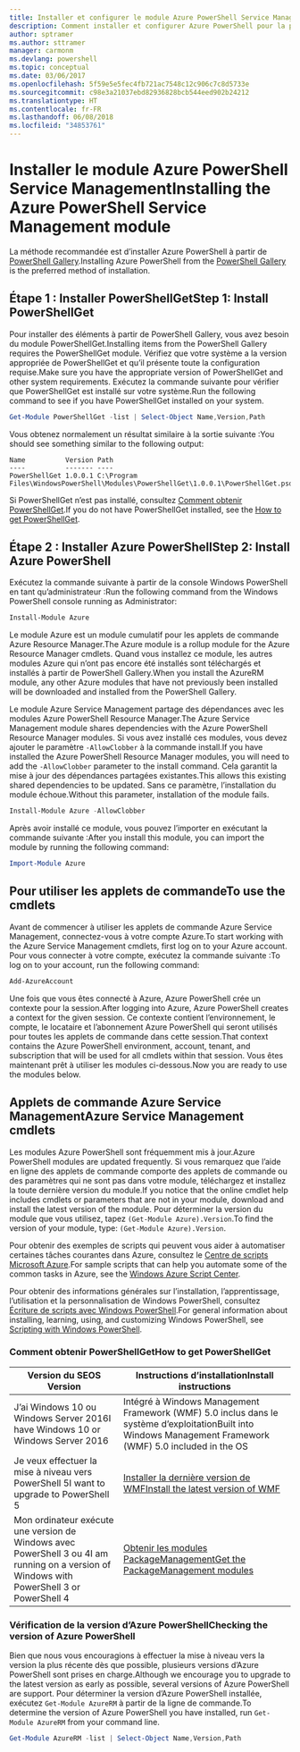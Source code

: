 ```yaml
---
title: Installer et configurer le module Azure PowerShell Service Management | Microsoft Docs
description: Comment installer et configurer Azure PowerShell pour la première utilisation.
author: sptramer
ms.author: sttramer
manager: carmonm
ms.devlang: powershell
ms.topic: conceptual
ms.date: 03/06/2017
ms.openlocfilehash: 5f59e5e5fec4fb721ac7548c12c906c7c8d5733e
ms.sourcegitcommit: c98e3a21037ebd82936828bcb544eed902b24212
ms.translationtype: HT
ms.contentlocale: fr-FR
ms.lasthandoff: 06/08/2018
ms.locfileid: "34853761"
---
```

# <a name="installing-the-azure-powershell-service-management-module"></a><span data-ttu-id="de85a-103">Installer le module Azure PowerShell Service Management</span><span class="sxs-lookup"><span data-stu-id="de85a-103">Installing the Azure PowerShell Service Management module</span></span>

<span data-ttu-id="de85a-104">La méthode recommandée est d’installer Azure PowerShell à partir de [PowerShell Gallery](https://www.powershellgallery.com/).</span><span class="sxs-lookup"><span data-stu-id="de85a-104">Installing Azure PowerShell from the [PowerShell Gallery](https://www.powershellgallery.com/) is the preferred method of installation.</span></span>

## <a name="step-1-install-powershellget"></a><span data-ttu-id="de85a-105">Étape 1 : Installer PowerShellGet</span><span class="sxs-lookup"><span data-stu-id="de85a-105">Step 1: Install PowerShellGet</span></span>

<span data-ttu-id="de85a-106">Pour installer des éléments à partir de PowerShell Gallery, vous avez besoin du module PowerShellGet.</span><span class="sxs-lookup"><span data-stu-id="de85a-106">Installing items from the PowerShell Gallery requires the PowerShellGet module.</span></span> <span data-ttu-id="de85a-107">Vérifiez que votre système a la version appropriée de PowerShellGet et qu’il présente toute la configuration requise.</span><span class="sxs-lookup"><span data-stu-id="de85a-107">Make sure you have the appropriate version of PowerShellGet and other system requirements.</span></span> <span data-ttu-id="de85a-108">Exécutez la commande suivante pour vérifier que PowerShellGet est installé sur votre système.</span><span class="sxs-lookup"><span data-stu-id="de85a-108">Run the following command to see if you have PowerShellGet installed on your system.</span></span>

```powershell
Get-Module PowerShellGet -list | Select-Object Name,Version,Path
```

<span data-ttu-id="de85a-109">Vous obtenez normalement un résultat similaire à la sortie suivante :</span><span class="sxs-lookup"><span data-stu-id="de85a-109">You should see something similar to the following output:</span></span>

```
Name          Version Path
----          ------- ----
PowerShellGet 1.0.0.1 C:\Program Files\WindowsPowerShell\Modules\PowerShellGet\1.0.0.1\PowerShellGet.psd1
```

<span data-ttu-id="de85a-110">Si PowerShellGet n’est pas installé, consultez [Comment obtenir PowerShellGet](#how-to-get-powershellget).</span><span class="sxs-lookup"><span data-stu-id="de85a-110">If you do not have PowerShellGet installed, see the [How to get PowerShellGet](#how-to-get-powershellget).</span></span>

## <a name="step-2-install-azure-powershell"></a><span data-ttu-id="de85a-111">Étape 2 : Installer Azure PowerShell</span><span class="sxs-lookup"><span data-stu-id="de85a-111">Step 2: Install Azure PowerShell</span></span>

<span data-ttu-id="de85a-112">Exécutez la commande suivante à partir de la console Windows PowerShell en tant qu’administrateur :</span><span class="sxs-lookup"><span data-stu-id="de85a-112">Run the following command from the Windows PowerShell console running as Administrator:</span></span>

```powershell
Install-Module Azure
```

<span data-ttu-id="de85a-113">Le module Azure est un module cumulatif pour les applets de commande Azure Resource Manager.</span><span class="sxs-lookup"><span data-stu-id="de85a-113">The Azure module is a rollup module for the Azure Resource Manager cmdlets.</span></span> <span data-ttu-id="de85a-114">Quand vous installez ce module, les autres modules Azure qui n’ont pas encore été installés sont téléchargés et installés à partir de PowerShell Gallery.</span><span class="sxs-lookup"><span data-stu-id="de85a-114">When you install the AzureRM module, any other Azure modules that have not previously been installed will be downloaded and installed from the PowerShell Gallery.</span></span>

<span data-ttu-id="de85a-115">Le module Azure Service Management partage des dépendances avec les modules Azure PowerShell Resource Manager.</span><span class="sxs-lookup"><span data-stu-id="de85a-115">The Azure Service Management module shares dependencies with the Azure PowerShell Resource Manager modules.</span></span> <span data-ttu-id="de85a-116">Si vous avez installé ces modules, vous devez ajouter le paramètre `-AllowClobber` à la commande install.</span><span class="sxs-lookup"><span data-stu-id="de85a-116">If you have installed the Azure PowerShell Resource Manager modules, you will need to add the `-AllowClobber` parameter to the install command.</span></span> <span data-ttu-id="de85a-117">Cela garantit la mise à jour des dépendances partagées existantes.</span><span class="sxs-lookup"><span data-stu-id="de85a-117">This allows this existing shared dependencies to be updated.</span></span> <span data-ttu-id="de85a-118">Sans ce paramètre, l’installation du module échoue.</span><span class="sxs-lookup"><span data-stu-id="de85a-118">Without this parameter, installation of the module fails.</span></span>

```powershell
Install-Module Azure -AllowClobber
```

<span data-ttu-id="de85a-119">Après avoir installé ce module, vous pouvez l’importer en exécutant la commande suivante :</span><span class="sxs-lookup"><span data-stu-id="de85a-119">After you install this module, you can import the module by running the following command:</span></span>

```powershell
Import-Module Azure
```

## <a name="to-use-the-cmdlets"></a><span data-ttu-id="de85a-120">Pour utiliser les applets de commande</span><span class="sxs-lookup"><span data-stu-id="de85a-120">To use the cmdlets</span></span>

<span data-ttu-id="de85a-121">Avant de commencer à utiliser les applets de commande Azure Service Management, connectez-vous à votre compte Azure.</span><span class="sxs-lookup"><span data-stu-id="de85a-121">To start working with the Azure Service Management cmdlets, first log on to your Azure account.</span></span> <span data-ttu-id="de85a-122">Pour vous connecter à votre compte, exécutez la commande suivante :</span><span class="sxs-lookup"><span data-stu-id="de85a-122">To log on to your account, run the following command:</span></span>

```powershell
Add-AzureAccount
```

<span data-ttu-id="de85a-123">Une fois que vous êtes connecté à Azure, Azure PowerShell crée un contexte pour la session.</span><span class="sxs-lookup"><span data-stu-id="de85a-123">After logging into Azure, Azure PowerShell creates a context for the given session.</span></span> <span data-ttu-id="de85a-124">Ce contexte contient l’environnement, le compte, le locataire et l’abonnement Azure PowerShell qui seront utilisés pour toutes les applets de commande dans cette session.</span><span class="sxs-lookup"><span data-stu-id="de85a-124">That context contains the Azure PowerShell environment, account, tenant, and subscription that will be used for all cmdlets within that session.</span></span> <span data-ttu-id="de85a-125">Vous êtes maintenant prêt à utiliser les modules ci-dessous.</span><span class="sxs-lookup"><span data-stu-id="de85a-125">Now you are ready to use the modules below.</span></span>

## <a name="azure-service-management-cmdlets"></a><span data-ttu-id="de85a-126">Applets de commande Azure Service Management</span><span class="sxs-lookup"><span data-stu-id="de85a-126">Azure Service Management cmdlets</span></span>

<span data-ttu-id="de85a-127">Les modules Azure PowerShell sont fréquemment mis à jour.</span><span class="sxs-lookup"><span data-stu-id="de85a-127">Azure PowerShell modules are updated frequently.</span></span> <span data-ttu-id="de85a-128">Si vous remarquez que l’aide en ligne des applets de commande comporte des applets de commande ou des paramètres qui ne sont pas dans votre module, téléchargez et installez la toute dernière version du module.</span><span class="sxs-lookup"><span data-stu-id="de85a-128">If you notice that the online cmdlet help includes cmdlets or parameters that are not in your module, download and install the latest version of the module.</span></span> <span data-ttu-id="de85a-129">Pour déterminer la version du module que vous utilisez, tapez `(Get-Module Azure).Version`.</span><span class="sxs-lookup"><span data-stu-id="de85a-129">To find the version of your module, type: `(Get-Module Azure).Version`.</span></span>

<span data-ttu-id="de85a-130">Pour obtenir des exemples de scripts qui peuvent vous aider à automatiser certaines tâches courantes dans Azure, consultez le [Centre de scripts Microsoft Azure](http://www.windowsazure.com/documentation/scripts/).</span><span class="sxs-lookup"><span data-stu-id="de85a-130">For sample scripts that can help you automate some of the common tasks in Azure, see the [Windows Azure Script Center](http://www.windowsazure.com/documentation/scripts/).</span></span>

<span data-ttu-id="de85a-131">Pour obtenir des informations générales sur l’installation, l’apprentissage, l’utilisation et la personnalisation de Windows PowerShell, consultez [Écriture de scripts avec Windows PowerShell](http://go.microsoft.com/fwlink/p/?linkid=320210).</span><span class="sxs-lookup"><span data-stu-id="de85a-131">For general information about installing, learning, using, and customizing Windows PowerShell, see [Scripting with Windows PowerShell](http://go.microsoft.com/fwlink/p/?linkid=320210).</span></span>

### <a name="how-to-get-powershellget"></a><span data-ttu-id="de85a-132">Comment obtenir PowerShellGet</span><span class="sxs-lookup"><span data-stu-id="de85a-132">How to get PowerShellGet</span></span>

|<span data-ttu-id="de85a-133">Version du SE</span><span class="sxs-lookup"><span data-stu-id="de85a-133">OS Version</span></span>|<span data-ttu-id="de85a-134">Instructions d’installation</span><span class="sxs-lookup"><span data-stu-id="de85a-134">Install instructions</span></span>|
|---|---|
|<span data-ttu-id="de85a-135">J’ai Windows 10 ou Windows Server 2016</span><span class="sxs-lookup"><span data-stu-id="de85a-135">I have Windows 10 or Windows Server 2016</span></span>|<span data-ttu-id="de85a-136">Intégré à Windows Management Framework (WMF) 5.0 inclus dans le système d’exploitation</span><span class="sxs-lookup"><span data-stu-id="de85a-136">Built into Windows Management Framework (WMF) 5.0 included in the OS</span></span>|
|<span data-ttu-id="de85a-137">Je veux effectuer la mise à niveau vers PowerShell 5</span><span class="sxs-lookup"><span data-stu-id="de85a-137">I want to upgrade to PowerShell 5</span></span>|[<span data-ttu-id="de85a-138">Installer la dernière version de WMF</span><span class="sxs-lookup"><span data-stu-id="de85a-138">Install the latest version of WMF</span></span>](https://www.microsoft.com/en-us/download/details.aspx?id=54616)|
|<span data-ttu-id="de85a-139">Mon ordinateur exécute une version de Windows avec PowerShell 3 ou 4</span><span class="sxs-lookup"><span data-stu-id="de85a-139">I am running on a version of Windows with PowerShell 3 or PowerShell 4</span></span>|[<span data-ttu-id="de85a-140">Obtenir les modules PackageManagement</span><span class="sxs-lookup"><span data-stu-id="de85a-140">Get the PackageManagement modules</span></span>](http://go.microsoft.com/fwlink/?LinkID=746217)|

<a id="helpmechoose"></a>
### <a name="checking-the-version-of-azure-powershell"></a><span data-ttu-id="de85a-141">Vérification de la version d’Azure PowerShell</span><span class="sxs-lookup"><span data-stu-id="de85a-141">Checking the version of Azure PowerShell</span></span>

<span data-ttu-id="de85a-142">Bien que nous vous encouragions à effectuer la mise à niveau vers la version la plus récente dès que possible, plusieurs versions d’Azure PowerShell sont prises en charge.</span><span class="sxs-lookup"><span data-stu-id="de85a-142">Although we encourage you to upgrade to the latest version as early as possible, several versions of Azure PowerShell are support.</span></span> <span data-ttu-id="de85a-143">Pour déterminer la version d’Azure PowerShell installée, exécutez `Get-Module AzureRM` à partir de la ligne de commande.</span><span class="sxs-lookup"><span data-stu-id="de85a-143">To determine the version of Azure PowerShell you have installed, run `Get-Module AzureRM` from your command line.</span></span>

```powershell
Get-Module AzureRM -list | Select-Object Name,Version,Path
```
